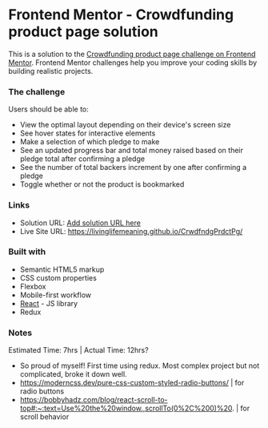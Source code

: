 # Frontend Mentor - Crowdfunding product page solution

This is a solution to the [Crowdfunding product page challenge on Frontend Mentor](https://www.frontendmentor.io/challenges/crowdfunding-product-page-7uvcZe7ZR). Frontend Mentor challenges help you improve your coding skills by building realistic projects. 


### The challenge

Users should be able to:

- View the optimal layout depending on their device's screen size
- See hover states for interactive elements
- Make a selection of which pledge to make
- See an updated progress bar and total money raised based on their pledge total after confirming a pledge
- See the number of total backers increment by one after confirming a pledge
- Toggle whether or not the product is bookmarked



### Links

- Solution URL: [Add solution URL here](https://your-solution-url.com)
- Live Site URL: https://livinglifemeaning.github.io/CrwdfndgPrdctPg/


### Built with

- Semantic HTML5 markup
- CSS custom properties
- Flexbox
- Mobile-first workflow
- [React](https://reactjs.org/) - JS library
- Redux


### Notes
Estimated Time: 7hrs | Actual Time: 12hrs? 

- So proud of myself! First time using redux. Most complex project but not complicated, broke it down well. 
- https://moderncss.dev/pure-css-custom-styled-radio-buttons/ | for radio buttons
- https://bobbyhadz.com/blog/react-scroll-to-top#:~:text=Use%20the%20window.,scrollTo(0%2C%200)%20. | for scroll behavior
